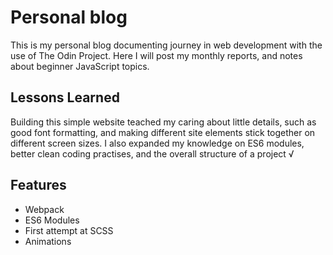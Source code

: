 # Personal blog

This is my personal blog documenting journey in web development with the use of The Odin Project. Here I will post my monthly reports, and notes about beginner JavaScript topics. 

## Lessons Learned

Building this simple website teached my caring about little details, such as good font formatting, and making different site elements stick together on different screen sizes. I also expanded my knowledge on ES6 modules, better clean coding practises, and the overall structure of a project √

## Features

- Webpack
- ES6 Modules
- First attempt at SCSS
- Animations
